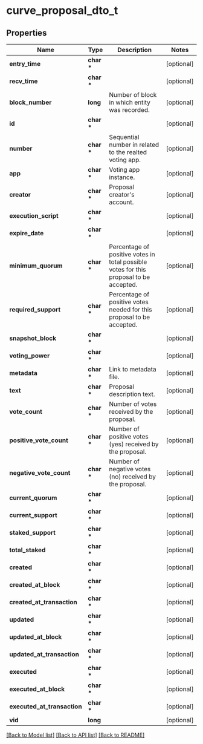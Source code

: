 # curve_proposal_dto_t

## Properties
Name | Type | Description | Notes
------------ | ------------- | ------------- | -------------
**entry_time** | **char \*** |  | [optional] 
**recv_time** | **char \*** |  | [optional] 
**block_number** | **long** | Number of block in which entity was recorded. | [optional] 
**id** | **char \*** |  | [optional] 
**number** | **char \*** | Sequential number in related to the realted voting app. | [optional] 
**app** | **char \*** | Voting app instance. | [optional] 
**creator** | **char \*** | Proposal creator&#39;s account. | [optional] 
**execution_script** | **char \*** |  | [optional] 
**expire_date** | **char \*** |  | [optional] 
**minimum_quorum** | **char \*** | Percentage of positive votes in total possible votes for this proposal to be accepted. | [optional] 
**required_support** | **char \*** | Percentage of positive votes needed for this proposal to be accepted. | [optional] 
**snapshot_block** | **char \*** |  | [optional] 
**voting_power** | **char \*** |  | [optional] 
**metadata** | **char \*** | Link to metadata file. | [optional] 
**text** | **char \*** | Proposal description text. | [optional] 
**vote_count** | **char \*** | Number of votes received by the proposal. | [optional] 
**positive_vote_count** | **char \*** | Number of positive votes (yes) received by the proposal. | [optional] 
**negative_vote_count** | **char \*** | Number of negative votes (no) received by the proposal. | [optional] 
**current_quorum** | **char \*** |  | [optional] 
**current_support** | **char \*** |  | [optional] 
**staked_support** | **char \*** |  | [optional] 
**total_staked** | **char \*** |  | [optional] 
**created** | **char \*** |  | [optional] 
**created_at_block** | **char \*** |  | [optional] 
**created_at_transaction** | **char \*** |  | [optional] 
**updated** | **char \*** |  | [optional] 
**updated_at_block** | **char \*** |  | [optional] 
**updated_at_transaction** | **char \*** |  | [optional] 
**executed** | **char \*** |  | [optional] 
**executed_at_block** | **char \*** |  | [optional] 
**executed_at_transaction** | **char \*** |  | [optional] 
**vid** | **long** |  | [optional] 

[[Back to Model list]](../README.md#documentation-for-models) [[Back to API list]](../README.md#documentation-for-api-endpoints) [[Back to README]](../README.md)


